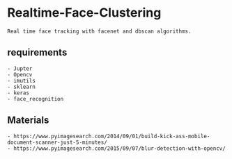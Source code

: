 # Realtime-Face-Clustering

	Real time face tracking with facenet and dbscan algorithms.

## requirements

    - Jupter
    - Opencv
    - imutils
    - sklearn
    - keras 
	- face_recognition
    
## Materials

    - https://www.pyimagesearch.com/2014/09/01/build-kick-ass-mobile-document-scanner-just-5-minutes/
    - https://www.pyimagesearch.com/2015/09/07/blur-detection-with-opencv/
